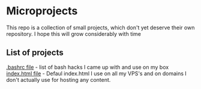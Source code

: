 Microprojects
=============

This repo is a collection of small projects,  which don't yet deserve their own repository. I hope this will grow considerably with time

List of projects
----------------
[.bashrc file](.bashrc) - list of bash hacks I came up with and use on my box
[index.html file](index.html) - Defaul index.html I use on all my VPS's and on domains I don't actually use for hosting any content.